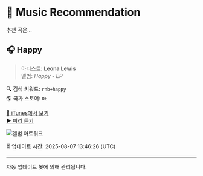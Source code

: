 
# 🎵 Music Recommendation

추천 곡은...

## 🎧 Happy  
> 아티스트: **Leona Lewis**  
> 앨범: _Happy - EP_  

🔍 검색 키워드: `rnb+happy`  
🌎 국가 스토어: `DE`

[🔗 iTunes에서 보기](https://music.apple.com/de/album/happy/338080926?i=338080941&uo=4)  
[▶️ 미리 듣기](https://audio-ssl.itunes.apple.com/itunes-assets/AudioPreview115/v4/17/5b/08/175b0866-70a6-8ba9-e787-89541a169a02/mzaf_18083014262057464830.plus.aac.p.m4a)

![앨범 아트워크](https://is1-ssl.mzstatic.com/image/thumb/Music/81/be/1e/mzi.jaembpvj.jpg/100x100bb.jpg)

⏳ 업데이트 시간: 2025-08-07 13:46:26 (UTC)

---
자동 업데이트 봇에 의해 관리됩니다.
